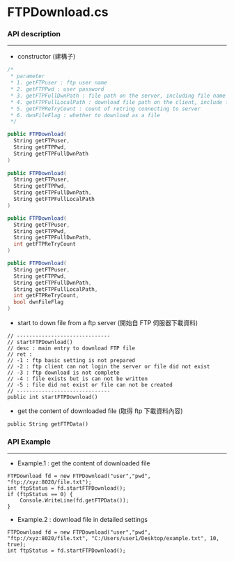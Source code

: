 # FTPDownload.cs

<script type="text/javascript" src="../js/general.js"></script>

### API description
---

* constructor (建構子)

```csharp
/*
 * parameter
 * 1. getFTPuser : ftp user name
 * 2. getFTPPwd : user password
 * 3. getFTPFullDwnPath : file path on the server, including file name and sub file name
 * 4. getFTPFullLocalPath : download file path on the client, include file name and sub file name
 * 5. getFTPReTryCount : count of retring connecting to server 
 * 6. dwnFileFlag : whether to download as a file
 */

public FTPDownload(
  String getFTPuser, 
  String getFTPPwd, 
  String getFTPFullDwnPath
)
 
public FTPDownload(
  String getFTPuser, 
  String getFTPPwd, 
  String getFTPFullDwnPath, 
  String getFTPFullLocalPath
)

public FTPDownload(
  String getFTPuser, 
  String getFTPPwd, 
  String getFTPFullDwnPath, 
  int getFTPReTryCount
)

public FTPDownload(
  String getFTPuser, 
  String getFTPPwd, 
  String getFTPFullDwnPath, 
  String getFTPFullLocalPath, 
  int getFTPReTryCount, 
  bool dwnFileFlag
)
```

* start to down file from a ftp server (開始自 FTP 伺服器下載資料)

```
// ------------------------------
// startFTPDownload()
// desc : main entry to download FTP file
// ret :
// -1 : ftp basic setting is not prepared
// -2 : ftp client can not login the server or file did not exist
// -3 : ftp download is not complete
// -4 : file exists but is can not be written
// -5 : file did not exist or file can not be created
// ------------------------------
public int startFTPDownload()
```

* get the content of downloaded file (取得 ftp 下載資料內容)

```
public String getFTPData()
```

### API Example
---

* Example.1 : get the content of downloaded file 

```
FTPDownload fd = new FTPDownload("user","pwd", "ftp://xyz:8020/file.txt");
int ftpStatus = fd.startFTPDownload();
if (ftpStatus == 0) {
    Console.WriteLine(fd.getFTPData());
}
```

* Example.2 : download file in detailed settings

```
FTPDownload fd = new FTPDownload("user","pwd", "ftp://xyz:8020/file.txt", "C:/Users/user1/Desktop/example.txt", 10, true);
int ftpStatus = fd.startFTPDownload();
```






